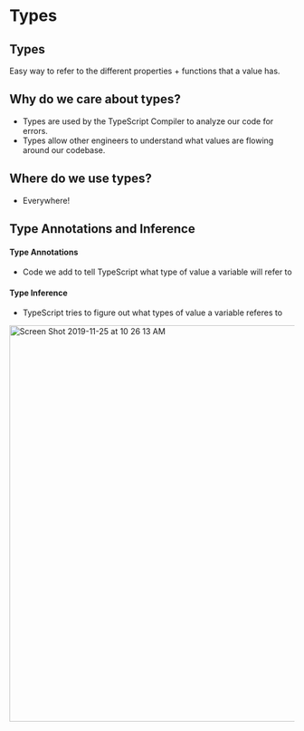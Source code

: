 # Types

## Types

Easy way to refer to the different properties + functions that a value has.

## Why do we care about types?

- Types are used by the TypeScript Compiler to analyze our code for errors.
- Types allow other engineers to understand what values are flowing around our codebase.

## Where do we use types?

- Everywhere!

## Type Annotations and Inference

#### Type Annotations
- Code we add to tell TypeScript what type of value a variable will refer to

#### Type Inference
- TypeScript tries to figure out what types of value a variable referes to

<img width="700" alt="Screen Shot 2019-11-25 at 10 26 13 AM" src="https://user-images.githubusercontent.com/32582917/69567562-74494700-0f6e-11ea-9997-97ab2f69a177.png">
